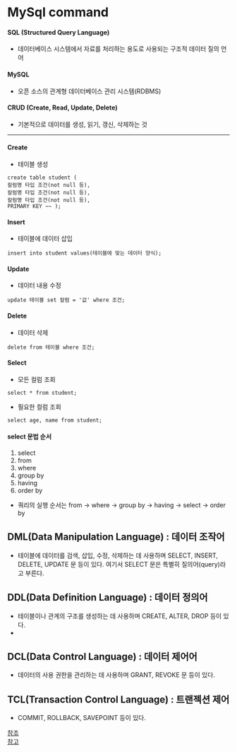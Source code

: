 # MySql command
#### SQL (Structured Query Language)
- 데이터베이스 시스템에서 자료를 처리하는 용도로 사용되는 구조적 데이터 질의 언어
#### MySQL
- 오픈 소스의 관계형 데이터베이스 관리 시스템(RDBMS)
#### CRUD (Create, Read, Update, Delete)
- 기본적으로 데이터를 생성, 읽기, 갱신, 삭제하는 것
---
#### Create
- 테이블 생성
```
create table student (
칼럼명 타입 조건(not null 등),
칼럼명 타입 조건(not null 등),
칼럼명 타입 조건(not null 등),
PRIMARY KEY ~~ );
```
#### Insert
- 테이블에 데이터 삽입
```
insert into student values(테이블에 맞는 데이터 양식);
```
#### Update
- 데이터 내용 수정
```
update 테이블 set 칼럼 = '값' where 조건;
```
#### Delete
- 데이터 삭제
```
delete from 테이블 where 조건;
```
#### Select
- 모든 컬럼 조회
```
select * from student;
```
- 필요한 컬럼 조회
```
select age, name from student;
```
#### select 문법 순서
1. select
2. from
3. where
4. group by
5. having
6. order by
  
* 쿼리의 실행 순서는 from -> where -> group by -> having -> select -> order by

## DML(Data Manipulation Language) : 데이터 조작어
- 테이블에 데이터를 검색, 삽입, 수정, 삭제하는 데 사용하며 SELECT, INSERT, DELETE, UPDATE 문 등이 있다. 여기서 SELECT 문은 특별히 질의어(query)라고 부른다.

## DDL(Data Definition Language) : 데이터 정의어
- 테이블이나 관계의 구조를 생성하는 데 사용하며 CREATE, ALTER, DROP 등이 있다.
- 
## DCL(Data Control Language) : 데이터 제어어 
- 데이터의 사용 권한을 관리하는 데 사용하며 GRANT, REVOKE 문 등이 있다.

## TCL(Transaction Control Language) : 트랜젝션 제어
- COMMIT, ROLLBACK, SAVEPOINT 등이 있다.

[참조](https://velog.io/@ygh7687/SQL-%EB%AC%B8%EB%B2%95-%EC%A0%95%EB%A6%AC#create/)  
[참고](https://pbj0812.tistory.com/156/)

